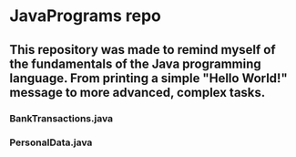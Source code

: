 # JavaPrograms repo #

## This repository was made to remind myself of the fundamentals of the Java programming language. From printing a simple "Hello World!" message to more advanced, complex tasks. ##

### BankTransactions.java ###

### PersonalData.java ###

